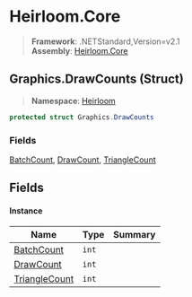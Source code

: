 # Heirloom.Core

> **Framework**: .NETStandard,Version=v2.1  
> **Assembly**: [Heirloom.Core][0]

## Graphics.DrawCounts (Struct)

> **Namespace**: [Heirloom][0]

```cs
protected struct Graphics.DrawCounts
```

### Fields

[BatchCount][1], [DrawCount][2], [TriangleCount][3]

## Fields

#### Instance

| Name               | Type  | Summary |
|--------------------|-------|---------|
| [BatchCount][1]    | `int` |         |
| [DrawCount][2]     | `int` |         |
| [TriangleCount][3] | `int` |         |

[0]: ../../Heirloom.Core.md
[1]: Graphics.DrawCounts/BatchCount.md
[2]: Graphics.DrawCounts/DrawCount.md
[3]: Graphics.DrawCounts/TriangleCount.md
